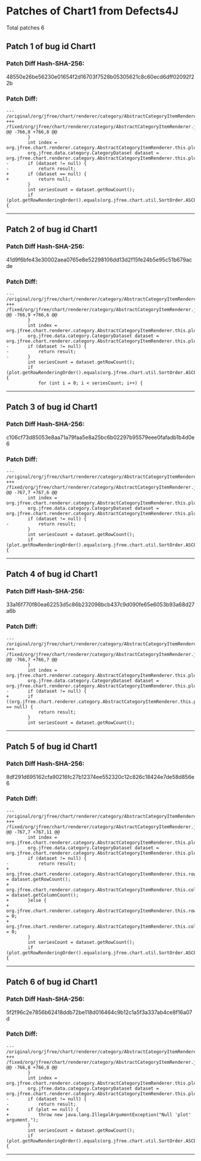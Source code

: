 
# Patches of Chart1 from Defects4J 
Total patches 6
## Patch 1 of bug id Chart1
### Patch Diff Hash-SHA-256:

48550e26be56230e01654f2d16703f7528b05305621c8c60ecd6dff02092f22b

### Patch Diff:
```
--- /original/org/jfree/chart/renderer/category/AbstractCategoryItemRenderer.java	
+++ /fixed/org/jfree/chart/renderer/category/AbstractCategoryItemRenderer.java	
@@ -766,8 +766,8 @@
 		}
 		int index = org.jfree.chart.renderer.category.AbstractCategoryItemRenderer.this.plot.getIndexOf(org.jfree.chart.renderer.category.AbstractCategoryItemRenderer.this);
 		org.jfree.data.category.CategoryDataset dataset = org.jfree.chart.renderer.category.AbstractCategoryItemRenderer.this.plot.getDataset(index);
-		if (dataset != null) {
-			return result;
+		if (dataset == null) {
+			return null;
 		}
 		int seriesCount = dataset.getRowCount();
 		if (plot.getRowRenderingOrder().equals(org.jfree.chart.util.SortOrder.ASCENDING)) {
```


---
## Patch 2 of bug id Chart1
### Patch Diff Hash-SHA-256:

41d9f6bfe43e30002aea0765e8e52298106dd13d2f15fe24b5e95c51b679acde

### Patch Diff:
```
--- /original/org/jfree/chart/renderer/category/AbstractCategoryItemRenderer.java	
+++ /fixed/org/jfree/chart/renderer/category/AbstractCategoryItemRenderer.java	
@@ -766,9 +766,6 @@
 		}
 		int index = org.jfree.chart.renderer.category.AbstractCategoryItemRenderer.this.plot.getIndexOf(org.jfree.chart.renderer.category.AbstractCategoryItemRenderer.this);
 		org.jfree.data.category.CategoryDataset dataset = org.jfree.chart.renderer.category.AbstractCategoryItemRenderer.this.plot.getDataset(index);
-		if (dataset != null) {
-			return result;
-		}
 		int seriesCount = dataset.getRowCount();
 		if (plot.getRowRenderingOrder().equals(org.jfree.chart.util.SortOrder.ASCENDING)) {
 			for (int i = 0; i < seriesCount; i++) {
```


---
## Patch 3 of bug id Chart1
### Patch Diff Hash-SHA-256:

c106cf73d85053e8aa71a79faa5e8a25bc6b02297b95579eee0fafadb1b4d0e6

### Patch Diff:
```
--- /original/org/jfree/chart/renderer/category/AbstractCategoryItemRenderer.java	
+++ /fixed/org/jfree/chart/renderer/category/AbstractCategoryItemRenderer.java	
@@ -767,7 +767,6 @@
 		int index = org.jfree.chart.renderer.category.AbstractCategoryItemRenderer.this.plot.getIndexOf(org.jfree.chart.renderer.category.AbstractCategoryItemRenderer.this);
 		org.jfree.data.category.CategoryDataset dataset = org.jfree.chart.renderer.category.AbstractCategoryItemRenderer.this.plot.getDataset(index);
 		if (dataset != null) {
-			return result;
 		}
 		int seriesCount = dataset.getRowCount();
 		if (plot.getRowRenderingOrder().equals(org.jfree.chart.util.SortOrder.ASCENDING)) {
```


---
## Patch 4 of bug id Chart1
### Patch Diff Hash-SHA-256:

33a16f770f80ea62253d5c86b232098bcb437c9d090fe65e6053b93a68d27a6b

### Patch Diff:
```
--- /original/org/jfree/chart/renderer/category/AbstractCategoryItemRenderer.java	
+++ /fixed/org/jfree/chart/renderer/category/AbstractCategoryItemRenderer.java	
@@ -766,7 +766,7 @@
 		}
 		int index = org.jfree.chart.renderer.category.AbstractCategoryItemRenderer.this.plot.getIndexOf(org.jfree.chart.renderer.category.AbstractCategoryItemRenderer.this);
 		org.jfree.data.category.CategoryDataset dataset = org.jfree.chart.renderer.category.AbstractCategoryItemRenderer.this.plot.getDataset(index);
-		if (dataset != null) {
+		if ((org.jfree.chart.renderer.category.AbstractCategoryItemRenderer.this.plot) == null) {
 			return result;
 		}
 		int seriesCount = dataset.getRowCount();
```


---
## Patch 5 of bug id Chart1
### Patch Diff Hash-SHA-256:

8df291d695162cfa90216fc27b12374ee552320c12c826c18424e7de58d856e6

### Patch Diff:
```
--- /original/org/jfree/chart/renderer/category/AbstractCategoryItemRenderer.java	
+++ /fixed/org/jfree/chart/renderer/category/AbstractCategoryItemRenderer.java	
@@ -767,7 +767,11 @@
 		int index = org.jfree.chart.renderer.category.AbstractCategoryItemRenderer.this.plot.getIndexOf(org.jfree.chart.renderer.category.AbstractCategoryItemRenderer.this);
 		org.jfree.data.category.CategoryDataset dataset = org.jfree.chart.renderer.category.AbstractCategoryItemRenderer.this.plot.getDataset(index);
 		if (dataset != null) {
-			return result;
+			org.jfree.chart.renderer.category.AbstractCategoryItemRenderer.this.rowCount = dataset.getRowCount();
+			org.jfree.chart.renderer.category.AbstractCategoryItemRenderer.this.columnCount = dataset.getColumnCount();
+		}else {
+			org.jfree.chart.renderer.category.AbstractCategoryItemRenderer.this.rowCount = 0;
+			org.jfree.chart.renderer.category.AbstractCategoryItemRenderer.this.columnCount = 0;
 		}
 		int seriesCount = dataset.getRowCount();
 		if (plot.getRowRenderingOrder().equals(org.jfree.chart.util.SortOrder.ASCENDING)) {
```


---
## Patch 6 of bug id Chart1
### Patch Diff Hash-SHA-256:

5f2f96c2e7856b62418ddb72be118d016464c9b12c1a5f3a337ab4ce8f16a07d

### Patch Diff:
```
--- /original/org/jfree/chart/renderer/category/AbstractCategoryItemRenderer.java	
+++ /fixed/org/jfree/chart/renderer/category/AbstractCategoryItemRenderer.java	
@@ -766,8 +766,8 @@
 		}
 		int index = org.jfree.chart.renderer.category.AbstractCategoryItemRenderer.this.plot.getIndexOf(org.jfree.chart.renderer.category.AbstractCategoryItemRenderer.this);
 		org.jfree.data.category.CategoryDataset dataset = org.jfree.chart.renderer.category.AbstractCategoryItemRenderer.this.plot.getDataset(index);
-		if (dataset != null) {
-			return result;
+		if (plot == null) {
+			throw new java.lang.IllegalArgumentException("Null 'plot' argument.");
 		}
 		int seriesCount = dataset.getRowCount();
 		if (plot.getRowRenderingOrder().equals(org.jfree.chart.util.SortOrder.ASCENDING)) {
```


---
